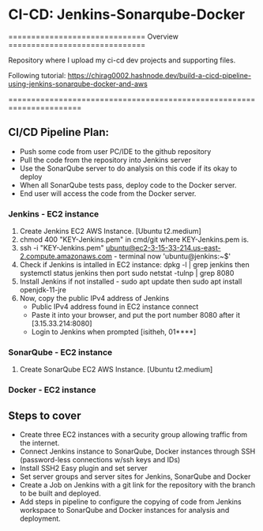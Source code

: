 # CI-CD: Jenkins-Sonarqube-Docker
============================== Overview ==============================

Repository where I upload my ci-cd dev projects and supporting files.

Following tutorial: https://chirag0002.hashnode.dev/build-a-cicd-pipeline-using-jenkins-sonarqube-docker-and-aws

======================================================================
## CI/CD Pipeline Plan:
- Push some code from user PC/IDE to the github repository
- Pull the code from the repository into Jenkins server
- Use the SonarQube server to do analysis on this code if its okay to deploy
- When all SonarQube tests pass, deploy code to the Docker server.
- End user will access the code from the Docker server.
  
### Jenkins - EC2 instance
1. Create Jenkins EC2 AWS Instance. [Ubuntu t2.medium]
2. chmod 400 "KEY-Jenkins.pem" in cmd/git where KEY-Jenkins.pem is.
3. ssh -i "KEY-Jenkins.pem" ubuntu@ec2-3-15-33-214.us-east-2.compute.amazonaws.com - terminal now 'ubuntu@jenkins:~$'
4. Check if Jenkins is intalled in EC2 instance: dpkg -l | grep jenkins then systemctl status jenkins then port sudo netstat -tulnp | grep 8080
5. Install Jenkins if not installed - sudo apt update then sudo apt install openjdk-11-jre
6. Now, copy the public IPv4 address of Jenkins
    - Public IPv4 address found in EC2 instance connect
    - Paste it into your browser, and put the port number 8080 after it [3.15.33.214:8080]
    - Login to Jenkins when prompted [isitheh, 01****]

### SonarQube - EC2 instance
1. Create SonarQube EC2 AWS Instance. [Ubuntu t2.medium]

### Docker - EC2 instance	

## Steps to cover
- Create three EC2 instances with a security group allowing traffic from the internet.
- Connect Jenkins instance to SonarQube, Docker instances through SSH (password-less connections w/ssh keys and IDs)
- Install SSH2 Easy plugin and set server
- Set server groups and server sites for Jenkins, SonarQube and Docker
- Create a Job on Jenkins with a git link for the repository with the branch to be built and deployed.
- Add steps in pipeline to configure the copying of code from Jenkins workspace to SonarQube and Docker instances for analysis and deployment.
